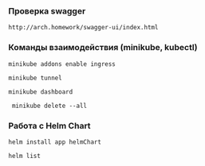 ### Проверка swagger
````
http://arch.homework/swagger-ui/index.html
````

### Команды взаимодействия (minikube, kubectl)
````
minikube addons enable ingress

minikube tunnel

minikube dashboard

 minikube delete --all
````

### Работа с Helm Chart
````
helm install app helmChart

helm list
````
